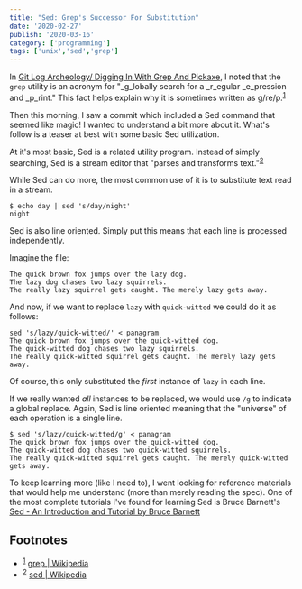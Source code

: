 ```yaml
---
title: "Sed: Grep's Successor For Substitution"
date: '2020-02-27'
publish: '2020-03-16'
category: ['programming']
tags: ['unix','sed','grep']
---
```


In [Git Log Archeology/ Digging In With Grep And Pickaxe](../../2020-02-25/git-commit-archeology), I noted that the `grep` utility is an acronym for "_g_lobally search for a _r_egular _e_pression and _p_rint." This fact helps explain why it is sometimes written as g/re/p.<sup>[1](#footnotes)</sup><a id="fn1"></a>

Then this morning, I saw a commit which included a Sed command that seemed like magic! I wanted to understand a bit more about it. What's follow is a teaser at best with some basic Sed utilization.

At it's most basic, Sed is a related utility program. Instead of simply searching, Sed is a stream editor that "parses and transforms text."<sup>[2](#footnotes)</sup><a id="fn2"></a>

While Sed can do more, the most common use of it is to substitute text read in a stream.

```shell
$ echo day | sed 's/day/night'
night
```

Sed is also line oriented. Simply put this means that each line is processed independently.

Imagine the file:
```shell:title="panagram"
The quick brown fox jumps over the lazy dog.
The lazy dog chases two lazy squirrels.
The really lazy squirrel gets caught. The merely lazy gets away.
```

And now, if we want to replace `lazy` with `quick-witted` we could do it as follows:

```shell
sed 's/lazy/quick-witted/' < panagram
The quick brown fox jumps over the quick-witted dog.
The quick-witted dog chases two lazy squirrels.
The really quick-witted squirrel gets caught. The merely lazy gets away.

```

Of course, this only substituted the _first_ instance of `lazy` in each line.

If we really wanted _all_ instances to be replaced, we would use `/g` to indicate a global replace. Again, Sed is line oriented meaning that the "universe" of each operation is a single line.

```shell
$ sed 's/lazy/quick-witted/g' < panagram
The quick brown fox jumps over the quick-witted dog.
The quick-witted dog chases two quick-witted squirrels.
The really quick-witted squirrel gets caught. The merely quick-witted gets away.
```

To keep learning more (like I need to), I went looking for reference materials that would help me understand (more than merely reading the spec). One of the most complete tutorials I've found for learning Sed is Bruce Barnett's [Sed - An Introduction and Tutorial by Bruce Barnett](https://www.grymoire.com/Unix/Sed.html)

## Footnotes
- <sup>[1](#fn1)</sup> [grep | Wikipedia](https://en.wikipedia.org/wiki/Grep)
- <sup>[2](#fn2)</sup> [sed | Wikipedia](https://en.wikipedia.org/wiki/Sed)